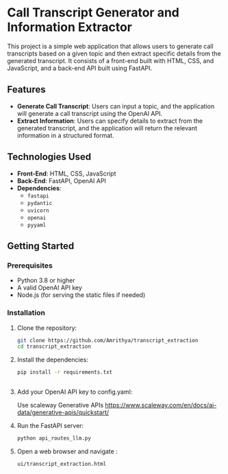 # Call Transcript Generator and Information Extractor

This project is a simple web application that allows users to generate call transcripts based on a given topic and then extract specific details from the generated transcript. It consists of a front-end built with HTML, CSS, and JavaScript, and a back-end API built using FastAPI.

## Features

- **Generate Call Transcript**: Users can input a topic, and the application will generate a call transcript using the OpenAI API.
- **Extract Information**: Users can specify details to extract from the generated transcript, and the application will return the relevant information in a structured format.

## Technologies Used

- **Front-End**: HTML, CSS, JavaScript
- **Back-End**: FastAPI, OpenAI API
- **Dependencies**:
  - `fastapi`
  - `pydantic`
  - `uvicorn`
  - `openai`
  - `pyyaml`

## Getting Started

### Prerequisites

- Python 3.8 or higher
- A valid OpenAI API key
- Node.js (for serving the static files if needed)

### Installation

1. Clone the repository:

   ```bash
   git clone https://github.com/Amrithya/transcript_extraction
   cd transcript_extraction
   
2. Install the dependencies:

   ```bash
   pip install -r requirements.txt
     
3. Add your OpenAI API key to config.yaml:

   Use scaleway Generative APIs 
   https://www.scaleway.com/en/docs/ai-data/generative-apis/quickstart/

4. Run the FastAPI server:
   
   ```bash
   python api_routes_llm.py
   
5. Open a web browser and navigate :

   ```bash
   ui/transcript_extraction.html
  

















